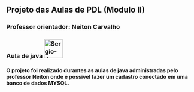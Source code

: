## Projeto das Aulas de PDL (Modulo II)
### Professor orientador: Neiton Carvalho

### Aula de java <img align="r" alt="Sergio-Java" height="50" width="50" src="https://cdn.jsdelivr.net/gh/devicons/devicon/icons/java/java-original.svg" />

#### O projeto foi realizado durantes as aulas de java administradas pelo professor Neiton onde é possivel fazer um cadastro conectado em uma banco de dados MYSQL.
